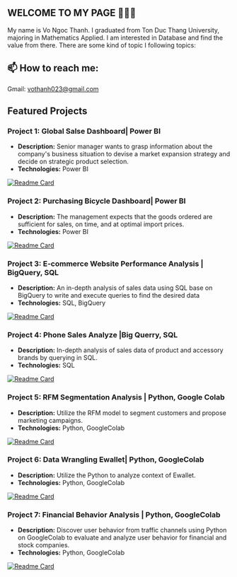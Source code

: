 ## WELCOME TO MY PAGE 👋👋👋
My name is Vo Ngoc Thanh. I graduated from Ton Duc Thang University, majoring in Mathematics Applied. I am interested in Database and find the value from there. There are some kind of topic I following topics:
## 📫 How to reach me:
Gmail:  [vothanh023@gmail.com](mailto:vothanh023@gmail.com)






## Featured Projects

### Project 1: Global Salse Dashboard| Power BI
- **Description:** Senior manager wants to grasp information about the company's business situation to devise a market expansion strategy and decide on strategic product selection.
- **Technologies:** Power BI

[![Readme Card](https://github-readme-stats.vercel.app/api/pin/?username=theng23&repo=Global-Salse-Dashboard)](https://github.com/theng23/Global-Salse-Dashboard)


### Project 2: Purchasing Bicycle Dashboard| Power BI
- **Description:** The management expects that the goods ordered are sufficient for sales, on time, and at optimal import prices.
- **Technologies:** Power BI

[![Readme Card](https://github-readme-stats.vercel.app/api/pin/?username=theng23&repo=Purchasing-Bicycle-Dashboard)](https://github.com/theng23/Purchasing-Bicycle-Dashboard)

### Project 3: E-commerce Website Performance Analysis  | BigQuery, SQL
- **Description:** An in-depth analysis of sales data using SQL base on BigQuery to write and execute queries to find the desired data
- **Technologies:** SQL, BigQuery

[![Readme Card](https://github-readme-stats.vercel.app/api/pin/?username=theng23&repo=E-commerce-Website-Performance-Analysis)](https://github.com/theng23/E-commerce-Website-Performance-Analysis)

### Project 4: Phone Sales Analyze |Big Querry, SQL
- **Description:** In-depth analysis of sales data of product and accessory brands by querying in SQL.
- **Technologies:** SQL

[![Readme Card](https://github-readme-stats.vercel.app/api/pin/?username=theng23&repo=Phone-Sales-Analyze)](https://github.com/theng23/Phone-Sales-Analyze)

### Project 5: RFM Segmentation Analysis | Python, Google Colab
- **Description:** Utilize the RFM model to segment customers and propose marketing campaigns.
- **Technologies:** Python, GoogleColab
  
[![Readme Card](https://github-readme-stats.vercel.app/api/pin/?username=theng23&repo=RFM-Segmentation-Analysis)](https://github.com/theng23/RFM-Segmentation-Analysis)

### Project 6: Data Wrangling Ewallet| Python, GoogleColab
- **Description:** Utilize the Python to analyze context of Ewallet.
- **Technologies:** Python, GoogleColab

[![Readme Card](https://github-readme-stats.vercel.app/api/pin/?username=theng23&repo=Data-Wrangling-Ewallet)](https://github.com/theng23/Data-Wrangling-Ewallet)

### Project 7: Financial Behavior Analysis | Python, GoogleColab

- **Description:** Discover user behavior from traffic channels using Python on GoogleColab to evaluate and analyze user behavior for financial and stock companies.
- **Technologies:** Python, GoogleColab

[![Readme Card](https://github-readme-stats.vercel.app/api/pin/?username=theng23&repo=Financial-Behavior-Analysis)](https://github.com/theng23/Financial-Behavior-Analysis)

<!--
### Project 7: Financial Behavior Analysis | Python, GoogleColab
- **Description:** Discover user behavior from traffic channels using Python on GoogleColab to evaluate and analyze user behavior for financial and stock companies.
- **Technologies:** Python, GoogleColab
- **Repository Link:** [Analyze-Financial-Behavior-Analysis](https://github.com/theng23/Analyze-Financial-Behavior-Analysis)
-->

<!--
### Project 2: Web Development with React
- **Description:** A responsive web application built with React and Redux.
- **Technologies:** React, Redux, JavaScript, HTML, CSS
- **Link:** [View Project](https://github.com/username/project2)

### Project 3: Machine Learning Model
- **Description:** A machine learning model to predict housing prices using Scikit-learn.
- **Technologies:** Python, Scikit-learn, Jupyter Notebook
- **Link:** [View Project](https://github.com/username/project3)
```
-->

<!--
**theng23/theng23** is a ✨ _special_ ✨ repository because its `README.md` (this file) appears on your GitHub profile.

Here are some ideas to get you started:

- 🔭 I’m currently working on ...
- 🌱 I’m currently learning ...
- 👯 I’m looking to collaborate on ...
- 🤔 I’m looking for help with ...
- 💬 Ask me about ...
- 📫 How to reach me: ...
- 😄 Pronouns: ...
- ⚡ Fun fact: ...
-->
